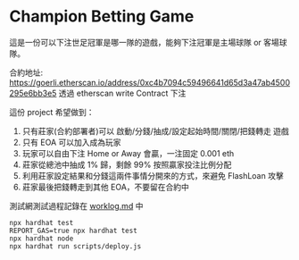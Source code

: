 # Champion Betting Game

這是一份可以下注世足冠軍是哪一隊的遊戲，能夠下注冠軍是主場球隊 or 客場球隊。

合約地址: https://goerli.etherscan.io/address/0xc4b7094c59496641d65d3a47ab4500295e6bb3e5
透過 etherscan write Contract 下注

這份 project 希望做到：

1. 只有莊家(合約部署者)可以 啟動/分錢/抽成/設定起始時間/關閉/把錢轉走 遊戲
2. 只有 EOA 可以加入成為玩家
3. 玩家可以自由下注 Home or Away 會贏，一注固定 0.001 eth
4. 莊家從總池中抽成 1% 歸，剩餘 99% 按照贏家投注比例分配
5. 利用莊家設定結果和分錢這兩件事情分開來的方式，來避免 FlashLoan 攻擊
6. 莊家最後把錢轉走到其他 EOA，不要留在合約中

測試網測試過程記錄在 [worklog.md](https://github.com/andy88566y/WorldCupChampionLottery/blob/main/worklog.md#%E6%B8%AC%E8%A9%A6%E7%B6%B2%E6%B8%AC%E8%A9%A6%E6%B5%81%E7%A8%8B) 中

```shell
npx hardhat test
REPORT_GAS=true npx hardhat test
npx hardhat node
npx hardhat run scripts/deploy.js
```
